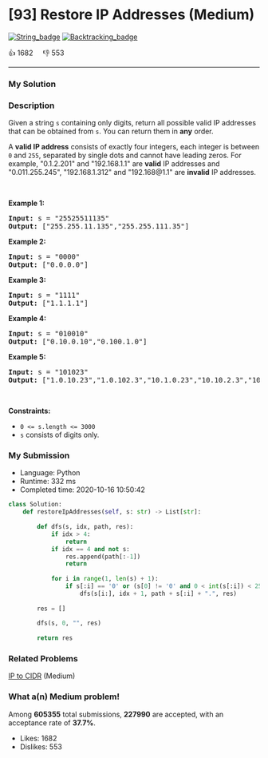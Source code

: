 # [93] Restore IP Addresses (Medium)

[![String_badge](https://img.shields.io/badge/topic-String-green.svg)](https://leetcode.com/problems/restore-ip-addresses/)  [![Backtracking_badge](https://img.shields.io/badge/topic-Backtracking-green.svg)](https://leetcode.com/problems/restore-ip-addresses/) 

:+1: 1682 &nbsp; &nbsp; :thumbsdown: 553

---

### My Solution


### Description
<p>Given a string <code>s</code> containing only digits, return all possible valid IP addresses that can be obtained from <code>s</code>. You can return them in <strong>any</strong> order.</p>

<p>A <strong>valid IP address</strong> consists of exactly four integers, each integer is between <code>0</code> and <code>255</code>, separated by single dots and cannot have leading zeros. For example, &quot;0.1.2.201&quot; and &quot;192.168.1.1&quot; are <strong>valid</strong> IP addresses and &quot;0.011.255.245&quot;, &quot;192.168.1.312&quot; and &quot;192.168@1.1&quot; are <strong>invalid</strong> IP addresses.&nbsp;</p>

<p>&nbsp;</p>
<p><strong>Example 1:</strong></p>
<pre><strong>Input:</strong> s = "25525511135"
<strong>Output:</strong> ["255.255.11.135","255.255.111.35"]
</pre><p><strong>Example 2:</strong></p>
<pre><strong>Input:</strong> s = "0000"
<strong>Output:</strong> ["0.0.0.0"]
</pre><p><strong>Example 3:</strong></p>
<pre><strong>Input:</strong> s = "1111"
<strong>Output:</strong> ["1.1.1.1"]
</pre><p><strong>Example 4:</strong></p>
<pre><strong>Input:</strong> s = "010010"
<strong>Output:</strong> ["0.10.0.10","0.100.1.0"]
</pre><p><strong>Example 5:</strong></p>
<pre><strong>Input:</strong> s = "101023"
<strong>Output:</strong> ["1.0.10.23","1.0.102.3","10.1.0.23","10.10.2.3","101.0.2.3"]
</pre>
<p>&nbsp;</p>
<p><strong>Constraints:</strong></p>

<ul>
	<li><code>0 &lt;= s.length &lt;= 3000</code></li>
	<li><code>s</code> consists of digits only.</li>
</ul>



### My Submission

- Language: Python
- Runtime: 332 ms
- Completed time: 2020-10-16 10:50:42

```Python
class Solution:
    def restoreIpAddresses(self, s: str) -> List[str]:
        
        def dfs(s, idx, path, res):
            if idx > 4:
                return
            if idx == 4 and not s:
                res.append(path[:-1])
                return
            
            for i in range(1, len(s) + 1):
                if s[:i] == '0' or (s[0] != '0' and 0 < int(s[:i]) < 256):
                    dfs(s[i:], idx + 1, path + s[:i] + ".", res)
            
        res = []
        
        dfs(s, 0, "", res)
        
        return res
```


### Related Problems
[IP to CIDR](https://leetcode.com/problems/ip-to-cidr/) (Medium) <br>



### What a(n) Medium problem!
Among **605355** total submissions, **227990** are accepted, with an acceptance rate of **37.7%**. <br>

- Likes: 1682
- Dislikes: 553

